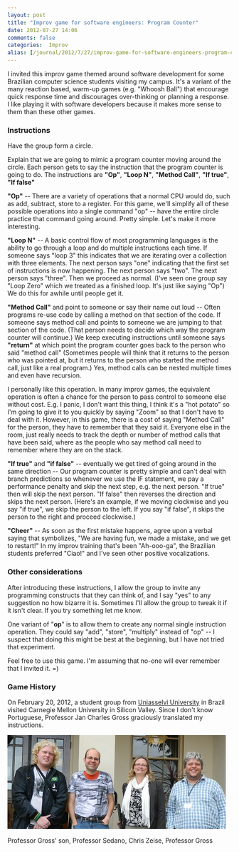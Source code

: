 ```yaml
---
layout: post
title: "Improv game for software engineers: Program Counter"
date: 2012-07-27 14:06
comments: false
categories:  Improv       
alias: [/journal/2012/7/27/improv-game-for-software-engineers-program-counter.html]
---
```


I invited this improv game themed around software development for some Brazilian computer science students visiting my campus. It's a variant of the many reaction based, warm-up games (e.g. "Whoosh Ball") that encourage quick response time and discourages over-thinking or planning a response. I like playing it with software developers because it makes more sense to them than these other games.

### Instructions
Have the group form a circle. 

Explain that we are going to mimic a program counter moving around the circle. Each person gets to say the instruction that the program counter is going to do. The instructions are **"Op"**, **"Loop N"**, **"Method Call"**, **"If true"**, **"If false"**

**"Op"** -- There are a variety of operations that a normal CPU would do, such as add, subtract, store to a register. For this game, we'll simplify all of these possible operations into a single command "op" -- have the entire circle practice that command going around. Pretty simple. Let's make it more interesting.

**"Loop N"** -- A basic control flow of most programming languages is the ability to go through a loop and do multiple instructions each time. If someone says "loop 3" this indicates that we are iterating over a collection with three elements. The next person says "one" indicating that the first set of instructions is now happening. The next person says "two". The next person says "three". Then we proceed as normal. (I've seen one group say "Loop Zero" which we treated as a finished loop. It's just like saying "Op") We do this for awhile until people get it.

**"Method Call"** and point to someone or say their name out loud -- Often programs re-use code by calling a method on that section of the code. If someone says method call and points to someone we are jumping to that section of the code. (That person needs to decide which way the program counter will continue.)  We keep executing instructions until someone says **"return"** at which point the program counter goes back to the person who said "method call" (Sometimes people will think that it returns to the person who was pointed at, but it returns to the person who started the method call, just like a real program.) Yes, method calls can be nested multiple times and even have recursion. 

I personally like this operation. In many improv games, the equivalent operation is often a chance for the person to pass control to someone else without cost. E.g. I panic, I don't want this thing, I think it's a "hot potato" so I'm going to give it to you quickly by saying "Zoom" so that I don't have to deal with it. However, in this game, there is a cost of saying "Method Call" for the person, they have to remember that they said it. Everyone else in the room, just really needs to track the depth or number of method calls that have been said, where as the people who say method call need to remember where they are on the stack. 

**"If true"** and **"if false"** -- eventually we get tired of going around in the same direction -- Our program counter is pretty simple and can't deal with branch predictions so whenever we use the IF statement, we pay a performance penalty and skip the next step, e.g. the next person. "If true" then will skip the next person. "If false" then reverses the direction and skips the next person. (Here's an example, if we moving clockwise and you say "if true", we skip the person to the left. If you say "if false", it skips the person to the right and proceed clockwise.) 

**"Cheer"** -- As soon as the first mistake happens, agree upon a verbal saying that symbolizes, "We are having fun, we made a mistake, and we get to restart!" In my improv training that's been "Ah-ooo-ga", the Brazilian students preferred "Ciao!" and I've seen other positive vocalizations.

### Other considerations
After introducing these instructions, I allow the group to invite any programming constructs that they can think of, and I say "yes" to any suggestion no how bizarre it is. Sometimes I'll allow the group to tweak it if it isn't clear. If you try something let me know.

One variant of "**op**" is to allow them to create any normal single instruction operation. They could say "add", "store", "multiply" instead of "op" -- I suspect that doing this might be best at the beginning, but I have not tried that experiment.

Feel free to use this game. I'm assuming that no-one will ever remember that I invited it. =)

### Game History
On February 20, 2012, a student group from [Uniasselvi University](http://www.uniasselvi.com.br)
in Brazil visited Carnegie Mellon University in Silicon Valley. Since I don't know Portuguese, Professor Jan Charles Gross graciously translated my instructions. 

<span class="full-image-block ssNonEditable"><span><img src="/images/ToddSedano%20with%20JanCharlesGross.png" alt=""/></span></span>

Professor Gross' son, Professor Sedano, Chris Zeise, Professor Gross
